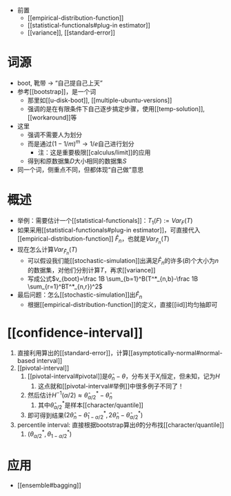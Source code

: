 - 前置
  - [[empirical-distribution-function]]
  - [[statistical-functionals#plug-in estimator]]
  - [[variance]], [[standard-error]]
# 词源
- boot, 靴带 -> “自己提自己上天”
- 参考[[bootstrap]]，是一个词
  - 那里如[[u-disk-boot]], [[multiple-ubuntu-versions]]
  - 强调的是在有限条件下自己逐步搞定步骤，使用[[temp-solution]], [[workaround]]等
- 这里
  - 强调不需要人为划分
  - 而是通过$(1-1/m)^m\to 1/e$自己进行划分
    - 注：这是重要极限[[calculus/limit]]的应用
  - 得到和原数据集$D$大小相同的数据集$S$
- 同一个词，侧重点不同，但都体现“自己做”意思
# 概述
- 举例：需要估计一个[[statistical-functionals]]：$T_1(F):=Var_F(T)$
- 如果采用[[statistical-functionals#plug-in estimator]]，可直接代入[[empirical-distribution-function]] $\hat F_n$，也就是$Var_{\hat F_n}(T)$
- 现在怎么计算$Var_{\hat F_n}(T)$
  - 可以假设我们能[[stochastic-simulation]]出满足$\hat F_n$的许多($B$)个大小为$n$的数据集，对他们分别计算$T$，再求[[variance]]
  - 写成公式$v_{boot}=\frac 1B \sum_{b=1}^B(T^*_{n,b}-\frac 1B \sum_{r=1}^BT^*_{n,r})^2$
- 最后问题：怎么[[stochastic-simulation]]出$\hat F_n$
  - 根据[[empirical-distribution-function]]的定义，直接[[iid]]均匀抽即可
# [[confidence-interval]]
1. 直接利用算出的[[standard-error]]，计算[[asymptotically-normal#normal-based interval]]
2. [[pivotal-interval]]
   1. [[pivotal-interval#pivotal]]是$\hat \theta_n-\theta$，分布关于$X_i$恒定，但未知，记为$H$
      1. 这点就和[[pivotal-interval#举例]]中很多例子不同了！
   2. 然后估计$H^{-1}(\alpha/2)\approx \hat \theta^*_{\alpha/2}-\hat \theta_n$
      1. 其中$\hat \theta^*_{\alpha/2}$是样本[[character/quantile]]
   3. 即可得到结果$(2\hat\theta_n-\hat \theta ^*_{1-\alpha/2},2\hat \theta_n-\hat \theta^*_{\alpha/2})$
3. percentile interval: 直接根据bootstrap算出$\hat \theta$的分布找[[character/quantile]]
   1. $(\theta^*_{\alpha/2},\theta^*_{1-\alpha/2})$
# 应用
- [[ensemble#bagging]]